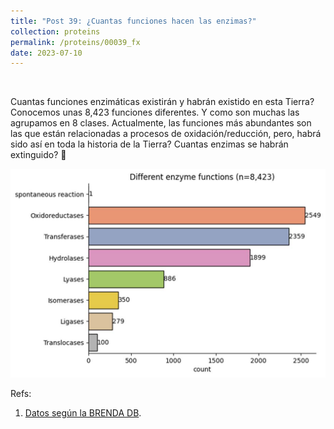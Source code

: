 ```yaml
---
title: "Post 39: ¿Cuantas funciones hacen las enzimas?"
collection: proteins
permalink: /proteins/00039_fx
date: 2023-07-10
---
```


&nbsp;

Cuantas funciones enzimáticas existirán y habrán existido en esta Tierra?
Conocemos unas 8,423 funciones diferentes. Y como son muchas las agrupamos en 8 clases. Actualmente, las funciones más abundantes son las que están relacionadas a procesos de oxidación/reducción, pero, habrá sido así en toda la historia de la Tierra? Cuantas enzimas se habrán extinguido? 🤔

![img](/images/proteins/00038_fx.jpg)

Refs:

1. [Datos según la BRENDA DB](www.brenda-enzymes.org/all_enzymes.php).
